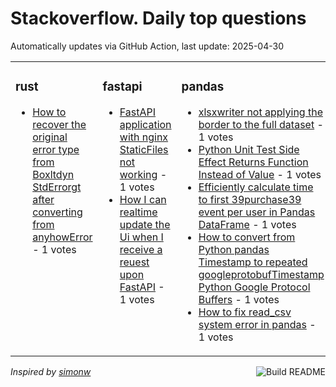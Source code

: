 # Stackoverflow. Daily top questions 

Automatically updates via GitHub Action, last update: <!-- date starts -->2025-04-30<!-- date ends -->


<table><tr><td valign="top" width="33%">

### rust
<!-- rust starts -->
* [How to recover the original error type from Boxltdyn StdErrorgt after converting from anyhowError](https://stackoverflow.com/questions/79598558/how-to-recover-the-original-error-type-from-boxdyn-stderror-after-converting-f) - 1 votes
<!-- rust ends -->
</td><td valign="top" width="34%">


### fastapi
<!-- fastapi starts -->
* [FastAPI application with nginx  StaticFiles not working](https://stackoverflow.com/questions/79599624/fastapi-application-with-nginx-staticfiles-not-working) - 1 votes
* [How I can realtime update the Ui when I receive a reuest upon FastAPI](https://stackoverflow.com/questions/79598793/how-i-can-realtime-update-the-ui-when-i-receive-a-reuest-upon-fastapi) - 1 votes
<!-- fastapi ends -->
</td><td valign="top" width="34%">


### pandas
<!-- pandas starts -->
* [xlsxwriter not applying the border to the full dataset](https://stackoverflow.com/questions/79599081/xlsxwriter-not-applying-the-border-to-the-full-dataset) - 1 votes
* [Python Unit Test Side Effect Returns Function Instead of Value](https://stackoverflow.com/questions/79600747/python-unit-test-side-effect-returns-function-instead-of-value) - 1 votes
* [Efficiently calculate time to first 39purchase39 event per user in Pandas DataFrame](https://stackoverflow.com/questions/79598340/efficiently-calculate-time-to-first-purchase-event-per-user-in-pandas-datafram) - 1 votes
* [How to convert from Python pandas Timestamp to repeated googleprotobufTimestamp Python  Google Protocol Buffers](https://stackoverflow.com/questions/79598735/how-to-convert-from-python-pandas-timestamp-to-repeated-google-protobuf-timestam) - 1 votes
* [How to fix read_csv system error in pandas](https://stackoverflow.com/questions/79597894/how-to-fix-read-csv-system-error-in-pandas) - 1 votes
<!-- pandas ends -->
</td></tr></table>

<a href="https://github.com/hp0404/hp0404/actions"><img src="https://github.com/hp0404/hp0404/workflows/Build%20README/badge.svg" align="right" alt="Build README"></a> <p>*Inspired by  [simonw](https://github.com/simonw/simonw)*</p>
